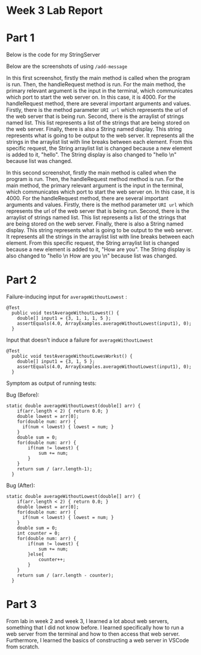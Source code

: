 # Week 3 Lab Report

# Part 1
Below is the code for my StringServer

Below are the screenshots of using `/add-message`

In this first screenshot, firstly the main method is called when the program is run. Then, the handleRequest method is run. For the main method, the primary relevant argument is the input in the terminal, which communicates which port to start the web server on. In this case, it is 4000. For the handleRequest method, there are several important arguments and values. Firstly, there is the method parameter `URI url` which represents the url of the web server that is being run. Second, there is the arraylist of strings named list. This list represents a list of the strings that are being stored on the web server. Finally, there is also a String named display. This string represents what is going to be output to the web server. It represents all the strings in the arraylist list with line breaks between each element. From this specific request, the String arraylist list is changed because a new element is added to it, "hello". The String display is also changed to "hello \n" because list was changed. 

In this second screenshot, firstly the main method is called when the program is run. Then, the handleRequest method method is run. For the main method, the primary relevant argument is the input in the terminal, which communicates which port to start the web server on. In this case, it is 4000. For the handleRequest method, there are several important arguments and values. Firstly, there is the method parameter `URI url` which represents the url of the web server that is being run. Second, there is the arraylist of strings named list. This list represents a list of the strings that are being stored on the web server. Finally, there is also a String named display. This string represents what is going to be output to the web server. It represents all the strings in the arraylist list with line breaks between each element. From this specific request, the String arraylist list is changed because a new element is added to it, "How are you". The String display is also changed to "hello \n How are you \n" because list was changed. 

# Part 2
Failure-inducing input for `averageWithoutLowest` :  
```
@Test
  public void testAverageWithoutLowest() {
    double[] input1 = {3, 1, 1, 1, 5 };
    assertEquals(4.0, ArrayExamples.averageWithoutLowest(input1), 0);
  }
 ```
Input that doesn't induce a failure for `averageWithoutLowest`
```
@Test
  public void testAverageWithoutLowesWorkst() {
    double[] input1 = {3, 1, 5 };
    assertEquals(4.0, ArrayExamples.averageWithoutLowest(input1), 0);
  }
 ```

Symptom as output of running tests: 

Bug (Before): 
```
static double averageWithoutLowest(double[] arr) {
    if(arr.length < 2) { return 0.0; }
    double lowest = arr[0];
    for(double num: arr) {
      if(num < lowest) { lowest = num; }
    }
    double sum = 0;
    for(double num: arr) {
        if(num != lowest) { 
            sum += num; 
        }
    }
    return sum / (arr.length-1);
  }
```

Bug (After):
```
static double averageWithoutLowest(double[] arr) {
    if(arr.length < 2) { return 0.0; }
    double lowest = arr[0];
    for(double num: arr) {
      if(num < lowest) { lowest = num; }
    }
    double sum = 0;
    int counter = 0;
    for(double num: arr) {
        if(num != lowest) { 
            sum += num; 
        }else{
            counter++;
        }
    }
    return sum / (arr.length - counter);
  }
```

# Part 3
From lab in week 2 and week 3, I learned a lot about web servers, something that I did not know before. I learned specifically how to run a web server from the terminal and how to then access that web server. Furthermore, I learned the basics of constructing a web server in VSCode from scratch. 

